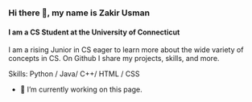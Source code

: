 ### Hi there 👋, my name is Zakir Usman
#### I am a CS Student at the University of Connecticut
I am a rising Junior in CS eager to learn more about the wide variety of concepts in CS. On Github I share my projects, skills, and more.

Skills: Python / Java/ C++/ HTML / CSS

- 🔭 I’m currently working on this page. 




